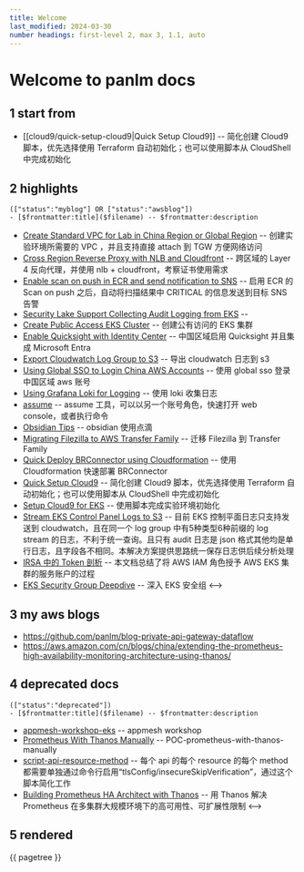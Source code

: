 ```yaml
---
title: Welcome
last_modified: 2024-03-30
number headings: first-level 2, max 3, 1.1, auto
---
```

# Welcome to panlm docs
## 1 start from
- [[cloud9/quick-setup-cloud9|Quick Setup Cloud9]] -- 简化创建 Cloud9 脚本，优先选择使用 Terraform 自动初始化；也可以使用脚本从 CloudShell 中完成初始化

## 2 highlights
```expander
(["status":"myblog"] OR ["status":"awsblog"])
- [$frontmatter:title]($filename) -- $frontmatter:description
```
- [Create Standard VPC for Lab in China Region or Global Region](create-standard-vpc-for-lab-in-china-region) -- 创建实验环境所需要的 VPC ，并且支持直接 attach 到 TGW 方便网络访问
- [Cross Region Reverse Proxy with NLB and Cloudfront](cross-region-reverse-proxy-with-nlb-cloudfront) -- 跨区域的 Layer 4 反向代理，并使用 nlb + cloudfront，考察证书使用需求
- [Enable scan on push in ECR and send notification to SNS](ecr-scan-on-push-notification-sns) -- 启用 ECR 的 Scan on push 之后，自动将扫描结果中 CRITICAL 的信息发送到目标 SNS 告警
- [Security Lake Support Collecting Audit Logging from EKS](eks-audit-log-security-lake) -- 
- [Create Public Access EKS Cluster](eks-public-access-cluster) -- 创建公有访问的 EKS 集群
- [Enable Quicksight with Identity Center](enable-quicksight-with-identity-center) -- 中国区域启用 Quicksight 并且集成 Microsoft Entra
- [Export Cloudwatch Log Group to S3](export-cloudwatch-log-group-to-s3) -- 导出 cloudwatch 日志到 s3
- [Using Global SSO to Login China AWS Accounts](global-sso-and-china-aws-accounts) -- 使用 global sso 登录中国区域 aws 账号
- [Using Grafana Loki for Logging](grafana-loki) -- 使用 loki 收集日志
- [assume](granted-assume) -- assume 工具，可以以另一个账号角色，快速打开 web console，或者执行命令
- [Obsidian Tips](obsidian) -- obsidian 使用点滴
- [Migrating Filezilla to AWS Transfer Family](POC-mig-filezilla-to-transfer-family) -- 迁移 Filezilla 到 Transfer Family
- [Quick Deploy BRConnector using Cloudformation](quick-build-brconnector) -- 使用 Cloudformation 快速部署 BRConnector
- [Quick Setup Cloud9](quick-setup-cloud9) -- 简化创建 Cloud9 脚本，优先选择使用 Terraform 自动初始化；也可以使用脚本从 CloudShell 中完成初始化
- [Setup Cloud9 for EKS](setup-cloud9-for-eks) -- 使用脚本完成实验环境初始化
- [Stream EKS Control Panel Logs to S3](stream-k8s-control-panel-logs-to-s3) -- 目前 EKS 控制平面日志只支持发送到 cloudwatch，且在同一个 log group 中有5种类型6种前缀的 log stream 的日志，不利于统一查询。且只有 audit 日志是 json 格式其他均是单行日志，且字段各不相同。本解决方案提供思路统一保存日志供后续分析处理
- [IRSA 中的 Token 剖析](TC-eks-irsa-token-deep-dive-lab) -- 本文档总结了将 AWS IAM 角色授予 AWS EKS 集群的服务账户的过程
- [EKS Security Group Deepdive](TC-security-group-for-eks-deepdive) -- 深入 EKS 安全组
<-->

## 3 my aws blogs
- https://github.com/panlm/blog-private-api-gateway-dataflow
- https://aws.amazon.com/cn/blogs/china/extending-the-prometheus-high-availability-monitoring-architecture-using-thanos/

## 4 deprecated docs
```expander
(["status":"deprecated"])
- [$frontmatter:title]($filename) -- $frontmatter:description
```
- [appmesh-workshop-eks](appmesh-workshop-eks) -- appmesh workshop
- [Prometheus With Thanos Manually](others/POC-prometheus-ha-architect-with-thanos-manually.md) -- POC-prometheus-with-thanos-manually
- [script-api-resource-method](script-api-resource-method) -- 每个 api 的每个 resource 的每个 method 都需要单独通过命令行启用“tlsConfig/insecureSkipVerification”，通过这个脚本简化工作
- [Building Prometheus HA Architect with Thanos](EKS/solutions/monitor/TC-prometheus-ha-architect-with-thanos.zh.md) -- 用 Thanos 解决 Prometheus 在多集群大规模环境下的高可用性、可扩展性限制
<-->

## 5 rendered

{{ pagetree }}





